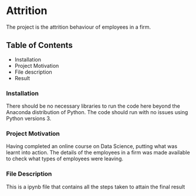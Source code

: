 # Attrition
The project is the attrition behaviour of employees in a firm.

## Table of Contents
* Installation
* Project Motivation
* File description
* Result

### Installation
There should be no necessary libraries to run the code here beyond the Anaconda distribution of Python. The code should run with no issues using Python versions 3.

### Project Motivation
Having completed an online course on Data Science, putting what was learnt into action. The details of the employees in a firm was made available to check what types of employees were leaving.

### File Description
This is a ipynb file that contains all the steps taken to attain the final result
